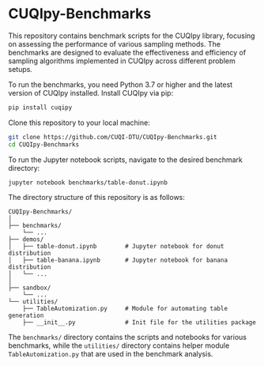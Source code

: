 # CUQIpy-Benchmarks

This repository contains benchmark scripts for the CUQIpy library, focusing on assessing the performance of various sampling methods. The benchmarks are designed to evaluate the effectiveness and efficiency of sampling algorithms implemented in CUQIpy across different problem setups.

To run the benchmarks, you need Python 3.7 or higher and the latest version of CUQIpy installed. Install CUQIpy via pip:

```bash
pip install cuqipy
```

Clone this repository to your local machine:

```bash
git clone https://github.com/CUQI-DTU/CUQIpy-Benchmarks.git
cd CUQIpy-Benchmarks
```

To run the Jupyter notebook scripts, navigate to the desired benchmark directory: 

```bash
jupyter notebook benchmarks/table-donut.ipynb
```

The directory structure of this repository is as follows:

```plaintext
CUQIpy-Benchmarks/
│
├── benchmarks/
    └── ...
├── demos/
│   ├── table-donut.ipynb        # Jupyter notebook for donut distribution
│   ├── table-banana.ipynb       # Jupyter notebook for banana distribution
│   └── ...
│
├── sandbox/
    └── ...
└── utilities/
    ├── TableAutomization.py     # Module for automating table generation
    ├── __init__.py              # Init file for the utilities package
```

The `benchmarks/` directory contains the scripts and notebooks for various benchmarks, while the `utilities/` directory contains helper module `TableAutomization.py` that are used in the benchmark analysis.


